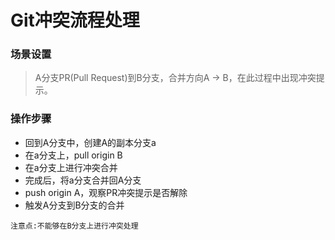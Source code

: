 # Git冲突流程处理

### 场景设置
> A分支PR(Pull Request)到B分支，合并方向A -> B，在此过程中出现冲突提示。


### 操作步骤
* 回到A分支中，创建A的副本分支a
* 在a分支上，pull origin B
* 在a分支上进行冲突合并
* 完成后，将a分支合并回A分支
* push origin A，观察PR冲突提示是否解除
* 触发A分支到B分支的合并

`注意点:不能够在B分支上进行冲突处理`
